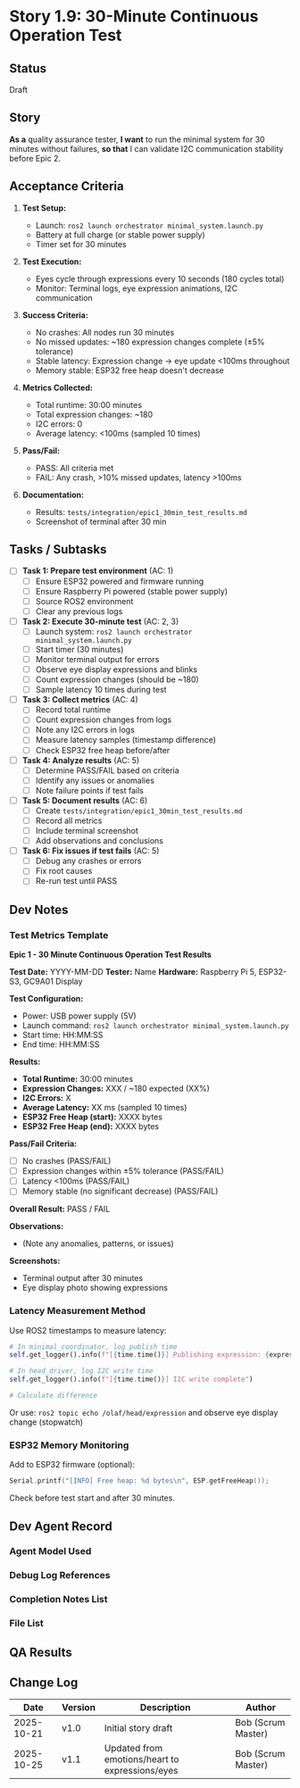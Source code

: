 # Story 1.9: 30-Minute Continuous Operation Test

## Status
Draft

## Story
**As a** quality assurance tester,
**I want** to run the minimal system for 30 minutes without failures,
**so that** I can validate I2C communication stability before Epic 2.

## Acceptance Criteria

1. **Test Setup:**
   - Launch: `ros2 launch orchestrator minimal_system.launch.py`
   - Battery at full charge (or stable power supply)
   - Timer set for 30 minutes

2. **Test Execution:**
   - Eyes cycle through expressions every 10 seconds (180 cycles total)
   - Monitor: Terminal logs, eye expression animations, I2C communication

3. **Success Criteria:**
   - No crashes: All nodes run 30 minutes
   - No missed updates: ~180 expression changes complete (±5% tolerance)
   - Stable latency: Expression change → eye update <100ms throughout
   - Memory stable: ESP32 free heap doesn't decrease

4. **Metrics Collected:**
   - Total runtime: 30:00 minutes
   - Total expression changes: ~180
   - I2C errors: 0
   - Average latency: <100ms (sampled 10 times)

5. **Pass/Fail:**
   - PASS: All criteria met
   - FAIL: Any crash, >10% missed updates, latency >100ms

6. **Documentation:**
   - Results: `tests/integration/epic1_30min_test_results.md`
   - Screenshot of terminal after 30 min

## Tasks / Subtasks

- [ ] **Task 1: Prepare test environment** (AC: 1)
  - [ ] Ensure ESP32 powered and firmware running
  - [ ] Ensure Raspberry Pi powered (stable power supply)
  - [ ] Source ROS2 environment
  - [ ] Clear any previous logs

- [ ] **Task 2: Execute 30-minute test** (AC: 2, 3)
  - [ ] Launch system: `ros2 launch orchestrator minimal_system.launch.py`
  - [ ] Start timer (30 minutes)
  - [ ] Monitor terminal output for errors
  - [ ] Observe eye display expressions and blinks
  - [ ] Count expression changes (should be ~180)
  - [ ] Sample latency 10 times during test

- [ ] **Task 3: Collect metrics** (AC: 4)
  - [ ] Record total runtime
  - [ ] Count expression changes from logs
  - [ ] Note any I2C errors in logs
   - [ ] Measure latency samples (timestamp difference)
  - [ ] Check ESP32 free heap before/after

- [ ] **Task 4: Analyze results** (AC: 5)
  - [ ] Determine PASS/FAIL based on criteria
  - [ ] Identify any issues or anomalies
  - [ ] Note failure points if test fails

- [ ] **Task 5: Document results** (AC: 6)
  - [ ] Create `tests/integration/epic1_30min_test_results.md`
  - [ ] Record all metrics
  - [ ] Include terminal screenshot
  - [ ] Add observations and conclusions

- [ ] **Task 6: Fix issues if test fails** (AC: 5)
  - [ ] Debug any crashes or errors
  - [ ] Fix root causes
  - [ ] Re-run test until PASS

## Dev Notes

### Test Metrics Template

**Epic 1 - 30 Minute Continuous Operation Test Results**

**Test Date:** YYYY-MM-DD
**Tester:** Name
**Hardware:** Raspberry Pi 5, ESP32-S3, GC9A01 Display

**Test Configuration:**
- Power: USB power supply (5V)
- Launch command: `ros2 launch orchestrator minimal_system.launch.py`
- Start time: HH:MM:SS
- End time: HH:MM:SS

**Results:**
- **Total Runtime:** 30:00 minutes
- **Expression Changes:** XXX / ~180 expected (XX%)
- **I2C Errors:** X
- **Average Latency:** XX ms (sampled 10 times)
- **ESP32 Free Heap (start):** XXXX bytes
- **ESP32 Free Heap (end):** XXXX bytes

**Pass/Fail Criteria:**
- [ ] No crashes (PASS/FAIL)
- [ ] Expression changes within ±5% tolerance (PASS/FAIL)
- [ ] Latency <100ms (PASS/FAIL)
- [ ] Memory stable (no significant decrease) (PASS/FAIL)

**Overall Result:** PASS / FAIL

**Observations:**
- (Note any anomalies, patterns, or issues)

**Screenshots:**
- Terminal output after 30 minutes
- Eye display photo showing expressions

### Latency Measurement Method

Use ROS2 timestamps to measure latency:
```python
# In minimal_coordinator, log publish time
self.get_logger().info(f"[{time.time()}] Publishing expression: {expression}")

# In head_driver, log I2C write time
self.get_logger().info(f"[{time.time()}] I2C write complete")

# Calculate difference
```

Or use: `ros2 topic echo /olaf/head/expression` and observe eye display change (stopwatch)

### ESP32 Memory Monitoring

Add to ESP32 firmware (optional):
```cpp
Serial.printf("[INFO] Free heap: %d bytes\n", ESP.getFreeHeap());
```

Check before test start and after 30 minutes.

## Dev Agent Record

### Agent Model Used
<!-- To be filled by dev agent -->

### Debug Log References
<!-- To be filled by dev agent -->

### Completion Notes List
<!-- To be filled by dev agent -->

### File List
<!-- To be filled by dev agent -->

## QA Results
<!-- To be filled by QA agent -->

## Change Log

| Date | Version | Description | Author |
|------|---------|-------------|--------|
| 2025-10-21 | v1.0 | Initial story draft | Bob (Scrum Master) |
| 2025-10-25 | v1.1 | Updated from emotions/heart to expressions/eyes | Bob (Scrum Master) |
